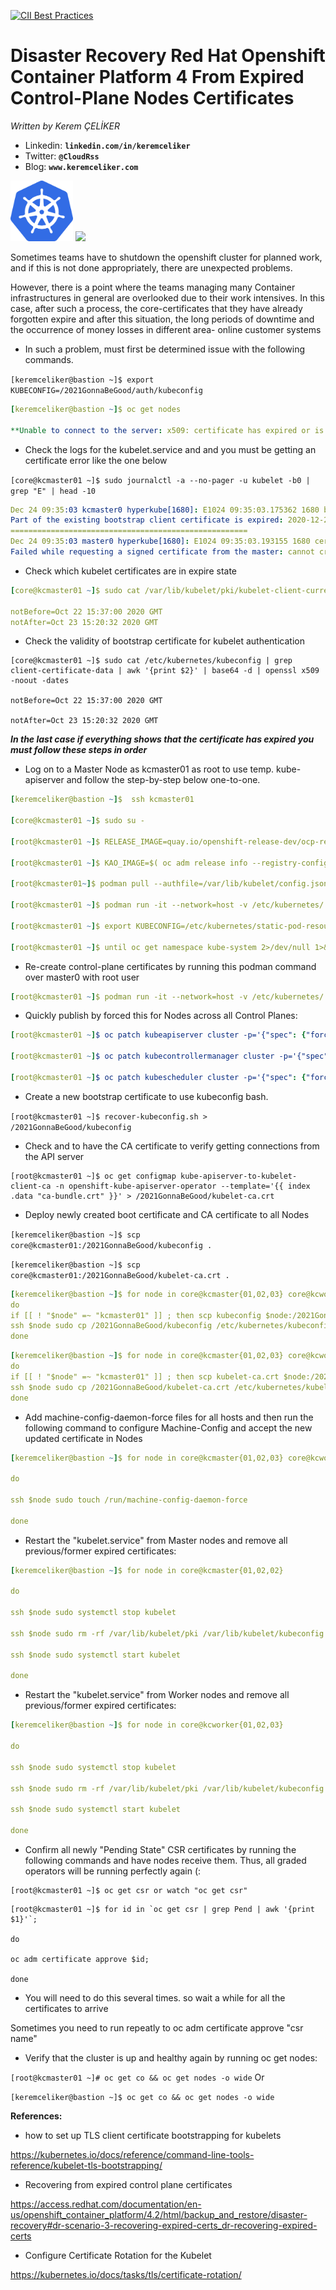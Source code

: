 [![CII Best Practices](https://bestpractices.coreinfrastructure.org/projects/569/badge)](https://bestpractices.coreinfrastructure.org/projects/569)
# Disaster Recovery Red Hat Openshift Container Platform 4 From Expired Control-Plane Nodes Certificates
*Written by Kerem ÇELİKER*
- Linkedin: **`linkedin.com/in/keremceliker`**
- Twitter: **`@CloudRss`**
- Blog: **`www.keremceliker.com`**

<img src="https://github.com/kubernetes/kubernetes/raw/master/logo/logo.png" width="100"> <img src="https://avatars0.githubusercontent.com/u/792337?s=200&v=4" width="100">


Sometimes teams have to shutdown the openshift cluster for planned work, and if this is not done appropriately, there are unexpected problems.  

 

However, there is a point where the teams managing many Container infrastructures in general are overlooked due to their work intensives. In this case, after such a process, the core-certificates that they have already forgotten expire and after this situation, the long periods of downtime and the occurrence of money losses in different area- online customer systems  

 

 

- In such a problem, must first be determined issue with the following commands. 

 

`[keremceliker@bastion ~]$ export KUBECONFIG=/2021GonnaBeGood/auth/kubeconfig` 

 
```yaml
[keremceliker@bastion ~]$ oc get nodes  

**Unable to connect to the server: x509: certificate has expired or is not yet valid** 
```
 

- Check the logs for the kubelet.service and and you must be getting an certificate error like the one below  

 
`[core@kcmaster01 ~]$ sudo journalctl -a --no-pager -u kubelet -b0 | grep "E" | head -10`

```yaml
Dec 24 09:35:03 kcmaster0 hyperkube[1680]: E1024 09:35:03.175362 1680 bootstrap.go:264] 
Part of the existing bootstrap client certificate is expired: 2020-12-23 03:40:12 +0000 UTC 
=====================================================
Dec 24 09:35:03 master0 hyperkube[1680]: E1024 09:35:03.193155 1680 certificate_manager.go:385] 
Failed while requesting a signed certificate from the master: cannot create certificate signing request: Post https://api-int.keremceliker.com:6443/apis/certificates.k8s.io/v1beta1/certificatesigningrequests: EOF 
```
 

- Check which kubelet certificates are in expire state 

 
 
```yaml
[core@kcmaster01 ~]$ sudo cat /var/lib/kubelet/pki/kubelet-client-current.pem | openssl x509 -noout -dates  

notBefore=Oct 22 15:37:00 2020 GMT  
notAfter=Oct 23 15:20:32 2020 GMT 
```
 

 

- Check the validity of bootstrap certificate for kubelet authentication 

 

 
```shell
[core@kcmaster01 ~]$ sudo cat /etc/kubernetes/kubeconfig | grep client-certificate-data | awk '{print $2}' | base64 -d | openssl x509 -noout -dates  

notBefore=Oct 22 15:37:00 2020 GMT 

notAfter=Oct 23 15:20:32 2020 GMT 
```
 

 

 

***In the last case if everything shows that the certificate has expired you must follow these steps in order***

 

- Log on to a Master Node as kcmaster01 as root to use temp. kube-apiserver and follow the step-by-step below one-to-one. 

 

 
```yaml
[keremceliker@bastion ~]$  ssh kcmaster01 

[core@kcmaster01 ~]$ sudo su - 
 
[root@kcmaster01 ~]$ RELEASE_IMAGE=quay.io/openshift-release-dev/ocp-release:4.6.0  

[root@kcmaster01 ~]$ KAO_IMAGE=$( oc adm release info --registry-config='/var/lib/kubelet/config.json' "${RELEASE_IMAGE}" --image-for=cluster-kube-apiserver-operator )
 
[root@kcmaster01~]$ podman pull --authfile=/var/lib/kubelet/config.json "${KAO_IMAGE}"  
 
[root@kcmaster01 ~]$ podman run -it --network=host -v /etc/kubernetes/:/etc/kubernetes/:F--entrypoint=/usr/bin/cluster-kube-apiserver-operator "${KAO_IMAGE}" recovery-apiserver create
 
[root@kcmaster01 ~]$ export KUBECONFIG=/etc/kubernetes/static-pod-resources/recovery-kube-apiserver-pod/admin.kubeconfig  
 
[root@kcmaster01 ~]$ until oc get namespace kube-system 2>/dev/null 1>&2; do echo 'Waiting for recovery apiserver to come up.'; sleep 1; done 
```
 

- Re-create control-plane certificates by running this podman command over master0 with root user 

 
```yaml
[root@kcmaster01 ~]$ podman run -it --network=host -v /etc/kubernetes/:/etc/kubernetes/:F --entrypoint=/usr/bin/cluster-kube-apiserver-operator "${KAO_IMAGE}" regenerate-certificates  
```
 
 

- Quickly publish by forced this for Nodes across all Control Planes: 

 
```yaml
[root@kcmaster01 ~]$ oc patch kubeapiserver cluster -p='{"spec": {"forceRedeploymentReason": "recovery-'"$( date --rfc-3339=ns )"'"}}' --type=merge  
 
[root@kcmaster01 ~]$ oc patch kubecontrollermanager cluster -p='{"spec": {"forceRedeploymentReason": "recovery-'"$( date --rfc-3339=ns )"'"}}' --type=merge  
 
[root@kcmaster01 ~]$ oc patch kubescheduler cluster -p='{"spec": {"forceRedeploymentReason": "recovery-'"$( date --rfc-3339=ns )"'"}}' --type=merge 
```
 

 

- Create a new bootstrap certificate to use kubeconfig bash. 

 

`[root@kcmaster01 ~]$ recover-kubeconfig.sh > /2021GonnaBeGood/kubeconfig`
 

 

 

- Check and to have the CA certificate to verify getting connections from the API server 

 
```
[root@kcmaster01 ~]$ oc get configmap kube-apiserver-to-kubelet-client-ca -n openshift-kube-apiserver-operator --template='{{ index .data "ca-bundle.crt" }}' > /2021GonnaBeGood/kubelet-ca.crt  
```
 
 

 

- Deploy newly created boot certificate and CA certificate to all Nodes 

 

 
`[keremceliker@bastion ~]$ scp core@kcmaster01:/2021GonnaBeGood/kubeconfig .`

`[keremceliker@bastion ~]$ scp core@kcmaster01:/2021GonnaBeGood/kubelet-ca.crt .`

 
```yaml
[keremceliker@bastion ~]$ for node in core@kcmaster{01,02,03} core@kcworker{01,02,03}  
do  
if [[ ! "$node" =~ "kcmaster01" ]] ; then scp kubeconfig $node:/2021GonnaBeGood; fi  
ssh $node sudo cp /2021GonnaBeGood/kubeconfig /etc/kubernetes/kubeconfig  
done 
```
 
```yaml
[keremceliker@bastion ~]$ for node in core@kcmaster{01,02,03} core@kcworker{01,02,03} 
do 
if [[ ! "$node" =~ "kcmaster01" ]] ; then scp kubelet-ca.crt $node:/2021GonnaBeGood; fi  
ssh $node sudo cp /2021GonnaBeGood/kubelet-ca.crt /etc/kubernetes/kubelet-ca.crt  
done 
```
 

 

- Add machine-config-daemon-force files for all hosts and then run the following command to configure Machine-Config and accept the new updated certificate in Nodes 

 

 
```yaml
[keremceliker@bastion ~]$ for node in core@kcmaster{01,02,03} core@kcworker{01,02,03}  

do  

ssh $node sudo touch /run/machine-config-daemon-force  

done 
```
 

- Restart the "kubelet.service" from Master nodes and remove all previous/former expired certificates: 

 
```yaml
[keremceliker@bastion ~]$ for node in core@kcmaster{01,02,02}  

do  

ssh $node sudo systemctl stop kubelet  

ssh $node sudo rm -rf /var/lib/kubelet/pki /var/lib/kubelet/kubeconfig  

ssh $node sudo systemctl start kubelet  

done 
```
 

 

- Restart the "kubelet.service" from Worker nodes and remove all previous/former expired certificates: 

 
```yaml
[keremceliker@bastion ~]$ for node in core@kcworker{01,02,03}  

do  

ssh $node sudo systemctl stop kubelet  

ssh $node sudo rm -rf /var/lib/kubelet/pki /var/lib/kubelet/kubeconfig  

ssh $node sudo systemctl start kubelet  

done 
```
 

- Confirm all newly "Pending State" CSR certificates by running the following commands and have nodes receive them. Thus, all graded operators will be running perfectly again (: 

 
```
[root@kcmaster01 ~]$ oc get csr or watch "oc get csr" 
```
```
[root@kcmaster01 ~]$ for id in `oc get csr | grep Pend | awk '{print $1}'`;  

do  

oc adm certificate approve $id;  

done  
```
 

- You will need to do this several times. so wait a while for all the certificates to arrive 

 

Sometimes you need to run repeatly to oc adm certificate approve "csr name"  

 

- Verify that the cluster is up and healthy again by running oc get nodes: 

`[root@kcmaster01 ~]# oc get co && oc get nodes -o wide`
Or 

`[keremceliker@bastion ~]$ oc get co && oc get nodes -o wide`
 

 

**References:**

 

- how to set up TLS client certificate bootstrapping for kubelets 

 

https://kubernetes.io/docs/reference/command-line-tools-reference/kubelet-tls-bootstrapping/ 

 

- Recovering from expired control plane certificates 

 

https://access.redhat.com/documentation/en-us/openshift_container_platform/4.2/html/backup_and_restore/disaster-recovery#dr-scenario-3-recovering-expired-certs_dr-recovering-expired-certs 

 

 

- Configure Certificate Rotation for the Kubelet 

 

 

https://kubernetes.io/docs/tasks/tls/certificate-rotation/ 
